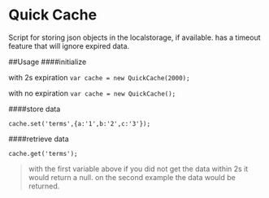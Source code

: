 Quick Cache
==========

Script for storing json objects in the localstorage, if available. has a timeout feature that will ignore expired data.

##Usage
####initialize

with 2s expiration
`var cache = new QuickCache(2000);`

with no expiration
`var cache = new QuickCache();`

####store data

`cache.set('terms',{a:'1',b:'2',c:'3'});`

####retrieve data

`cache.get('terms');`
>with the first variable above if you did not get the data within 2s it would return a null.
>on the second example the data would be returned.

